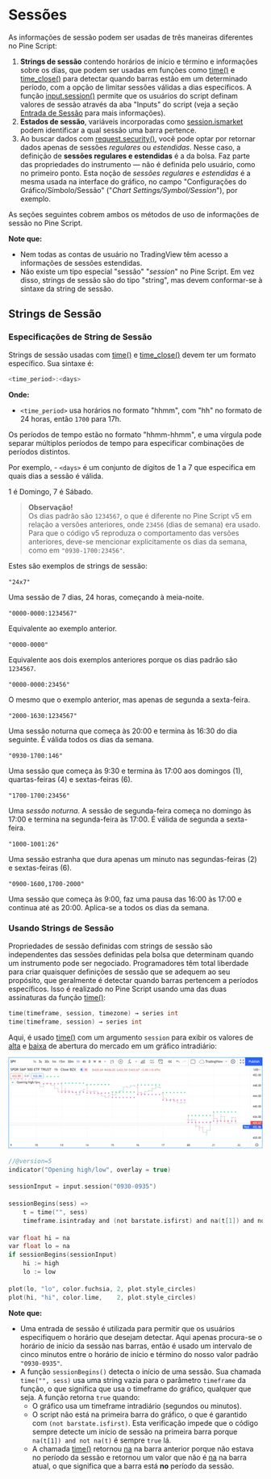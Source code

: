 
# Sessões

As informações de sessão podem ser usadas de três maneiras diferentes no Pine Script:

1. __Strings de sessão__ contendo horários de início e término e informações sobre os dias, que podem ser usadas em funções como [time()](https://br.tradingview.com/pine-script-reference/v5/#fun_time) e [time_close()](https://br.tradingview.com/pine-script-reference/v5/#fun_time_close) para detectar quando barras estão em um determinado período, com a opção de limitar sessões válidas a dias específicos. A função [input.session()](https://br.tradingview.com/pine-script-reference/v5/#fun_input%7Bdot%7Dsession) permite que os usuários do script definam valores de sessão através da aba "Inputs" do script (veja a seção [Entrada de Sessão](./05_09_inputs.md#input-session) para mais informações).
2. __Estados de sessão__, variáveis incorporadas como [session.ismarket](https://br.tradingview.com/pine-script-reference/v5/#var_session%7Bdot%7Dismarket) podem identificar a qual sessão uma barra pertence.
3. Ao buscar dados com [request.security()](https://br.tradingview.com/pine-script-reference/v5/#fun_request%7Bdot%7Dsecurity), você pode optar por retornar dados apenas de sessões _regulares_ ou _estendidas_. Nesse caso, a definição de __sessões regulares e estendidas__ é a da bolsa. Faz parte das propriedades do instrumento — não é definida pelo usuário, como no primeiro ponto. Esta noção de _sessões regulares_ e _estendidas_ é a mesma usada na interface do gráfico, no campo "Configurações do Gráfico/Símbolo/Sessão" ("_Chart Settings/Symbol/Session_"), por exemplo.

As seções seguintes cobrem ambos os métodos de uso de informações de sessão no Pine Script.

__Note que:__

- Nem todas as contas de usuário no TradingView têm acesso a informações de sessões estendidas.
- Não existe um tipo especial "sessão" "_session_" no Pine Script. Em vez disso, strings de sessão são do tipo "string", mas devem conformar-se à sintaxe da string de sessão.

## Strings de Sessão

### Especificações de String de Sessão

Strings de sessão usadas com [time()](https://br.tradingview.com/pine-script-reference/v5/#fun_time) e [time_close()](https://br.tradingview.com/pine-script-reference/v5/#fun_time_close) devem ter um formato específico. Sua sintaxe é:

```c
<time_period>:<days>
```

__Onde:__

- `<time_period>` usa horários no formato "hhmm", com "hh" no formato de 24 horas, então `1700` para 17h.

Os períodos de tempo estão no formato "hhmm-hhmm", e uma vírgula pode separar múltiplos períodos de tempo para especificar combinações de períodos distintos.

Por exemplo, - `<days>` é um conjunto de dígitos de 1 a 7 que especifica em quais dias a sessão é válida.

1 é Domingo, 7 é Sábado.

> __Observação!__\
> Os dias padrão são `1234567`, o que é diferente no Pine Script v5 em relação a versões anteriores, onde `23456` (dias de semana) era usado. Para que o código v5 reproduza o comportamento das versões anteriores, deve-se mencionar explicitamente os dias da semana, como em `"0930-1700:23456"`.

Estes são exemplos de strings de sessão:

`"24x7"`

Uma sessão de 7 dias, 24 horas, começando à meia-noite.

`"0000-0000:1234567"`

Equivalente ao exemplo anterior.

`"0000-0000"`

Equivalente aos dois exemplos anteriores porque os dias padrão são `1234567`.

`"0000-0000:23456"`

O mesmo que o exemplo anterior, mas apenas de segunda a sexta-feira.

`"2000-1630:1234567"`

Uma sessão noturna que começa às 20:00 e termina às 16:30 do dia seguinte. É válida todos os dias da semana.

`"0930-1700:146"`

Uma sessão que começa às 9:30 e termina às 17:00 aos domingos (1), quartas-feiras (4) e sextas-feiras (6).

`"1700-1700:23456"`

Uma _sessão noturna_. A sessão de segunda-feira começa no domingo às 17:00 e termina na segunda-feira às 17:00. É válida de segunda a sexta-feira.

`"1000-1001:26"`

Uma sessão estranha que dura apenas um minuto nas segundas-feiras (2) e sextas-feiras (6).

`"0900-1600,1700-2000"`

Uma sessão que começa às 9:00, faz uma pausa das 16:00 às 17:00 e continua até as 20:00. Aplica-se a todos os dias da semana.

### Usando Strings de Sessão

Propriedades de sessão definidas com strings de sessão são independentes das sessões definidas pela bolsa que determinam quando um instrumento pode ser negociado. Programadores têm total liberdade para criar quaisquer definições de sessão que se adequem ao seu propósito, que geralmente é detectar quando barras pertencem a períodos específicos. Isso é realizado no Pine Script usando uma das duas assinaturas da função [time()](https://br.tradingview.com/pine-script-reference/v5/#fun_time):

```c
time(timeframe, session, timezone) → series int
time(timeframe, session) → series int
```

Aqui, é usado [time()](https://br.tradingview.com/pine-script-reference/v5/#fun_time) com um argumento `session` para exibir os valores de [alta](https://br.tradingview.com/pine-script-reference/v5/#var_high) e [baixa](https://br.tradingview.com/pine-script-reference/v5/#var_low) de abertura do mercado em um gráfico intradiário:

![Usando dtrings de sessão](./imgs/Sessions-UsingSessionStrings-01.CCTz2lcx_1mB945.webp)

```c
//@version=5
indicator("Opening high/low", overlay = true)

sessionInput = input.session("0930-0935")

sessionBegins(sess) =>
    t = time("", sess)
    timeframe.isintraday and (not barstate.isfirst) and na(t[1]) and not na(t)

var float hi = na
var float lo = na
if sessionBegins(sessionInput)
    hi := high
    lo := low

plot(lo, "lo", color.fuchsia, 2, plot.style_circles)
plot(hi, "hi", color.lime,    2, plot.style_circles)
```

__Note que:__

- Uma entrada de sessão é utilizada para permitir que os usuários especifiquem o horário que desejam detectar. Aqui apenas procura-se o horário de início da sessão nas barras, então é usado um intervalo de cinco minutos entre o horário de início e término do nosso valor padrão `"0930-0935"`.
- A função `sessionBegins()` detecta o início de uma sessão. Sua chamada `time("", sess)` usa uma string vazia para o parâmetro `timeframe` da função, o que significa que usa o timeframe do gráfico, qualquer que seja. A função retorna `true` quando:
    - O gráfico usa um timeframe intradiário (segundos ou minutos).
    - O script não está na primeira barra do gráfico, o que é garantido com `(not barstate.isfirst)`. Esta verificação impede que o código sempre detecte um início de sessão na primeira barra porque `na(t[1]) and not na(t)` é sempre `true` lá.
    - A chamada [time()](https://br.tradingview.com/pine-script-reference/v5/#fun_time) retornou [na](https://br.tradingview.com/pine-script-reference/v5/#var_na) na barra anterior porque não estava no período da sessão e retornou um valor que não é [na](https://br.tradingview.com/pine-script-reference/v5/#var_na) na barra atual, o que significa que a barra está __no__ período da sessão.

<!-- ## Estados da Sessão

Três variáveis incorporadas permitem distinguir o tipo de sessão à qual a barra atual pertence. Elas são úteis apenas em timeframes intradiários:

- [session.ismarket](https://br.tradingview.com/pine-script-reference/v5/#var_session%7Bdot%7Dismarket) retorna `true` quando a barra pertence ao horário de negociação regular.
- [session.ispremarket](https://br.tradingview.com/pine-script-reference/v5/#var_session%7Bdot%7Dispremarket) retorna `true` quando a barra pertence à sessão estendida que precede o horário de negociação regular.
- [session.ispostmarket](https://br.tradingview.com/pine-script-reference/v5/#var_session%7Bdot%7Dispostmarket) retorna `true` quando a barra pertence à sessão estendida que segue o horário de negociação regular.

## Usando Sessões com `request.security()`

Quando sua conta no TradingView fornece acesso a sessões estendidas, você pode optar por ver suas barras com o campo "Configurações/Símbolo/Sessão" "_Settings/Symbol/Session_". Existem dois tipos de sessões:

- __regular__ (que não inclui dados de pré e pós-mercado), e
- __estendida__ (que inclui dados de pré e pós-mercado).

Scripts que usam a função [request.security()](https://br.tradingview.com/pine-script-reference/v5/#fun_request%7Bdot%7Dsecurity) para acessar dados podem retornar dados de sessão estendida ou não. Este é um exemplo onde apenas dados de sessão regular são buscados:

![Usando sessões com request.security() 01](./imgs/Sessions-RegularAndExtendedSessions-01.F4CwBAHR_1pM3j5.webp)

```c
//@version=5
indicator("Example 1: Regular Session Data")
regularSessionData = request.security("NASDAQ:AAPL", timeframe.period, close, barmerge.gaps_on)
plot(regularSessionData, style = plot.style_linebr)
```

Se quiser que a chamada [request.security()](https://br.tradingview.com/pine-script-reference/v5/#fun_request%7Bdot%7Dsecurity) retorne dados de sessão estendida, primeiro deve usar a função [ticker.new()](https://br.tradingview.com/pine-script-reference/v5/#fun_ticker%7Bdot%7Dnew) para construir o primeiro argumento da chamada [request.security()](https://br.tradingview.com/pine-script-reference/v5/#fun_request%7Bdot%7Dsecurity):

![Usando sessões com request.security() 02](./imgs/Sessions-RegularAndExtendedSessions-02.D3WOi9Aa_2jwV7m.webp)

```c
//@version=5
indicator("Example 2: Extended Session Data")
t = ticker.new("NASDAQ", "AAPL", session.extended)
extendedSessionData = request.security(t, timeframe.period, close, barmerge.gaps_on)
plot(extendedSessionData, style = plot.style_linebr)
```

Repare que as lacunas no gráfico anterior na plotagem do script agora estão preenchidas. Além disso, tenha em mente que os scripts de exemplo não produzem a coloração de fundo no gráfico; isso se deve às configurações do gráfico mostrando horas estendidas.

A função [ticker.new()](https://br.tradingview.com/pine-script-reference/v5/#fun_ticker%7Bdot%7Dnew) tem a seguinte assinatura:

```c
ticker.new(prefix, ticker, session, adjustment) → simple string
```

Onde:

- `prefix` é o prefixo da bolsa, por exemplo, `"NASDAQ"`.
- `ticker` é o nome do símbolo, por exemplo, `"AAPL"`.
- `session` pode ser `session.extended` ou `session.regular`. Note que isto __não__ é uma string de sessão.
- `adjustment` ajusta os preços usando diferentes critérios: `adjustment.none`, `adjustment.splits`, `adjustment.dividends`.

O primeiro exemplo poderia ser reescrito como:

```c
//@version=5
indicator("Example 1: Regular Session Data")
t = ticker.new("NASDAQ", "AAPL", session.regular)
regularSessionData = request.security(t, timeframe.period, close, barmerge.gaps_on)
plot(regularSessionData, style = plot.style_linebr)
```

Se quiser usar as mesmas especificações de sessão usadas para o símbolo principal do gráfico, omita o terceiro argumento em [ticker.new()](https://br.tradingview.com/pine-script-reference/v5/#fun_ticker%7Bdot%7Dnew); ele é opcional. Se queira que o código declare sua intenção explicitamente, use a variável incorporada [syminfo.session](https://br.tradingview.com/pine-script-reference/v5/#var_syminfo%7Bdot%7Dsession). Ela contém o tipo de sessão do símbolo principal do gráfico:

```c
//@version=5
indicator("Example 1: Regular Session Data")
t = ticker.new("NASDAQ", "AAPL", syminfo.session)
regularSessionData = request.security(t, timeframe.period, close, barmerge.gaps_on)
plot(regularSessionData, style = plot.style_linebr)
``` -->
